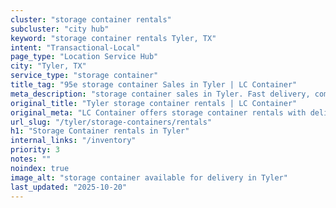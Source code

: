 ```yaml
---
cluster: "storage container rentals"
subcluster: "city hub"
keyword: "storage container rentals Tyler, TX"
intent: "Transactional-Local"
page_type: "Location Service Hub"
city: "Tyler, TX"
service_type: "storage container"
title_tag: "95e storage container Sales in Tyler | LC Container"
meta_description: "storage container sales in Tyler. Fast delivery, competitive pricing. Serving storage containers area. Quote ID: 669. Call (214) 524-4168 for your free quote today."
original_title: "Tyler storage container rentals | LC Container"
original_meta: "LC Container offers storage container rentals with delivery in Tyler, TX. Local. Fast quotes. Since 2003."
url_slug: "/tyler/storage-containers/rentals"
h1: "Storage Container rentals in Tyler"
internal_links: "/inventory"
priority: 3
notes: ""
noindex: true
image_alt: "storage container available for delivery in Tyler"
last_updated: "2025-10-20"
---
```


<!-- TODO: Add unique city/inventory copy, images, and internal links here. -->
